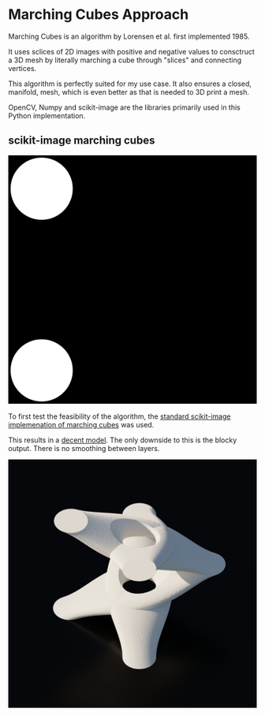# Marching Cubes Approach

Marching Cubes is an algorithm by Lorensen et al. first implemented 1985.

It uses sclices of 2D images with positive and negative values to consctruct a 3D mesh by literally marching a cube through "slices" and connecting vertices.

This algorithm is perfectly suited for my use case. It also ensures a closed, manifold, mesh, which is even better as that is needed to 3D print a mesh.

OpenCV, Numpy and scikit-image are the libraries primarily used in this Python implementation.

## scikit-image marching cubes

![test animation](../img/testanimation_01.gif)

To first test the feasibility of the algorithm, the [standard scikit-image implemenation of marching cubes](https://scikit-image.org/docs/stable/api/skimage.measure.html#skimage.measure.marching_cubes) was used.

This results in a [decent model](./marchingcube_01.stl). The only downside to this is the blocky output. There is no smoothing between layers.

![scikit-image result](./marchingcubes_01.png)